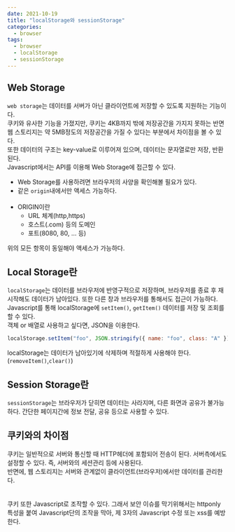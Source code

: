 ```yaml
---
date: 2021-10-19
title: "localStorage와 sessionStorage"
categories:
  - browser
tags:
  - browser
  - localStorage
  - sessionStorage
---
```


## Web Storage

<code>web storage</code>는 데이터를 서버가 아닌 클라이언트에 저장할 수 있도록 지원하는 기능이다.  
쿠키와 유사한 기능을 가졌지만, 쿠키는 4KB까지 밖에 저장공간을 가지지 못하는 반면 웹 스토리지는 약 5MB정도의 저장공간을 가질 수 있다는 부분에서 차이점을 볼 수 있다.  
또한 데이터의 구조는 key-value로 이루어져 있으며, 데이터는 문자열로만 저장, 반환 된다.  
Javascript에서는 API를 이용해 Web Storage에 접근할 수 있다.

- Web Storage를 사용하려면 브라우저의 사양을 확인해볼 필요가 있다.
- 같은 <code>origin</code>내에서만 액세스 가능하다.
  <br><br>
- ORIGIN이란
  - URL 체계(http,https)
  - 호스트(.com) 등의 도메인
  - 포트(8080, 80, ... 등)

위의 모든 항목이 동일해야 액세스가 가능하다.

## Local Storage란

<code>localStorage</code>는 데이터를 브라우저에 반영구적으로 저장하며, 브라우저를 종료 후 재시작해도 데이터가 남아있다. 또한 다른 창과 브라우저를 통해서도 접근이 가능하다.  
Javascript를 통해 localStorage에 <code>setItem()</code>, <code>getItem()</code> 데이터를 저장 및 조회를 할 수 있다.  
객체 or 배열로 사용하고 싶다면, JSON을 이용한다.

```js
localStorage.setItem("foo", JSON.stringify({ name: "foo", class: "A" }));
```

localStorage는 데이터가 남아있기에 삭제하며 적절하게 사용해야 한다.(<code>removeItem()</code>,<code>clear()</code>)

## Session Storage란

<code>sessionStorage</code>는 브라우저가 닫히면 데이터는 사라지며, 다른 화면과 공유가 불가능 하다. 간단한 페이지간에 정보 전달, 공유 등으로 사용할 수 있다.

## 쿠키와의 차이점

쿠키는 일반적으로 서버와 통신할 때 HTTP헤더에 포함되어 전송이 된다. 서버측에서도 설정할 수 있다. 즉, 서버와의 세션관리 등에 사용된다.  
반면에, 웹 스토리지는 서버와 관계없이 클라이언트(브라우저)에서만 데이터를 관리한다.  
<br><br>
쿠키 또한 Javascript로 조작할 수 있다. 그래서 보안 이슈를 막기위해서는 httponly 특성을 붙여 Javascript단의 조작을 막아, 제 3자의 Javascript 수정 또는 xss를 예방한다.
